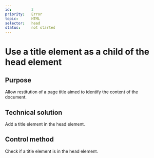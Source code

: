```yaml
---
id:         3
priority:   Error
topic:      HTML
selector:   head
status:     not started
---
```


# Use a title element as a child of the head element

## Purpose

Allow restitution of a page title aimed to identify the content of the document.

## Technical solution

Add a title element in the head element.

## Control method

Check if a title element is in the head element.

